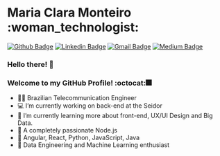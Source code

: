 <h1>Maria Clara Monteiro :woman_technologist:</h1>

[![Github Badge](https://img.shields.io/badge/-Github-000?style=flat-square&logo=Github&logoColor=white&link=https://github.com/mariaclara31)](https://github.com/mariaclara31)
[![Linkedin Badge](https://img.shields.io/badge/-LinkedIn-blue?style=flat-square&logo=Linkedin&logoColor=white&link=https://www.linkedin.com/in/maria-clara-lemos-monteiro/)](https://www.linkedin.com/in/maria-clara-lemos-monteiro/)
[![Gmail Badge](https://img.shields.io/badge/-Gmail-c14438?style=flat-square&logo=Gmail&logoColor=white&link=mailto:claramonteiro.21@gmail.com)](mailto:claramonteiro.21.bec@gmail.com)
[![Medium Badge](https://img.shields.io/badge/-Medium-black?style=flat-square&logo=Medium&logoColor=white&link=https://medium.com/@claramonteiro.21)](https:https://medium.com/@claramonteiro.21)

 ### Hello there! :raising_hand: 
 ### Welcome to my GitHub Profile! :octocat::fireworks:

- :woman_student: Brazilian Telecommunication Engineer
- :computer: I’m currently working on back-end at the Seidor
- 🌱 I’m currently learning more about front-end, UX/UI Design and Big Data.
- :green_heart: A completely passionate Node.js
- :heartbeat: Angular, React, Python, JavaScript, Java
- :mechanical_arm: Data Engineering and Machine Learning enthusiast 


